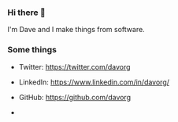 ### Hi there 👋

I'm Dave and I make things from software.

### Some things

* Twitter: https://twitter.com/davorg
* LinkedIn: https://www.linkedin.com/in/davorg/
* GitHub: https://github.com/davorg

* 
